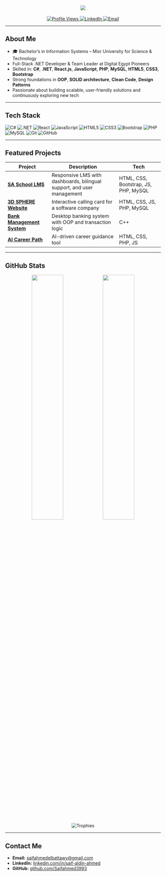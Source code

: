 <h1 align="center">
  <img src="https://readme-typing-svg.herokuapp.com?size=35&center=true&vCenter=true&width=550&lines=Hey+there!+I'm+Saif+Aldin+Ahmed;Full-Stack+.NET+Developer;Building+Modern+Web+Solutions" />
</h1>

<p align="center">
  <a href="https://github.com/Saifahmed3993">
    <img src="https://komarev.com/ghpvc/?username=Saifahmed3993&label=Profile%20Views&color=0e75b6&style=for-the-badge" alt="Profile Views" />
  </a>
  <a href="https://www.linkedin.com/in/saif-aldin-ahmed">
    <img src="https://img.shields.io/badge/LinkedIn-Connect-blue?logo=linkedin&style=for-the-badge" alt="LinkedIn" />
  </a>
  <a href="mailto:saifahmedelbattawy@gmail.com">
    <img src="https://img.shields.io/badge/Email-Contact-red?logo=gmail&style=for-the-badge" alt="Email" />
  </a>
</p>

---

##  About Me
- 🎓 Bachelor’s in Information Systems – Misr University for Science & Technology  
-  Full-Stack .NET Developer & Team Leader at Digital Egypt Pioneers  
-  Skilled in: **C#**, **.NET**, **React.js**, **JavaScript**, **PHP**, **MySQL**, **HTML5**, **CSS3**, **Bootstrap**  
-  Strong foundations in **OOP**, **SOLID architecture**, **Clean Code**, **Design Patterns**  
-  Passionate about building scalable, user-friendly solutions and continuously exploring new tech

---

##  Tech Stack

![C#](https://img.shields.io/badge/C%23-239120?logo=c-sharp&logoColor=white&style=for-the-badge)
![.NET](https://img.shields.io/badge/.NET-512BD4?logo=dotnet&logoColor=white&style=for-the-badge)
![React](https://img.shields.io/badge/React-20232A?logo=react&logoColor=61DAFB&style=for-the-badge)
![JavaScript](https://img.shields.io/badge/JavaScript-F7DF1E?logo=javascript&logoColor=black&style=for-the-badge)
![HTML5](https://img.shields.io/badge/HTML5-E34F26?logo=html5&logoColor=white&style=for-the-badge)
![CSS3](https://img.shields.io/badge/CSS3-1572B6?logo=css3&logoColor=white&style=for-the-badge)
![Bootstrap](https://img.shields.io/badge/Bootstrap-7952B3?logo=bootstrap&logoColor=white&style=for-the-badge)
![PHP](https://img.shields.io/badge/PHP-777BB4?logo=php&logoColor=white&style=for-the-badge)
![MySQL](https://img.shields.io/badge/MySQL-4479A1?logo=mysql&logoColor=white&style=for-the-badge)
![Git](https://img.shields.io/badge/Git-F05032?logo=git&logoColor=white&style=for-the-badge)
![GitHub](https://img.shields.io/badge/GitHub-181717?logo=github&logoColor=white&style=for-the-badge)

---

##  Featured Projects

| Project | Description | Tech |
|---------|-------------|------|
| [**SA School LMS**](https://github.com/Saifahmed3993/SA-School) | Responsive LMS with dashboards, bilingual support, and user management | HTML, CSS, Bootstrap, JS, PHP, MySQL |
| [**3D SPHERE Website**](https://github.com/Saifahmed3993/Softwarecompany3993) | Interactive calling card for a software company | HTML, CSS, JS, PHP, MySQL |
| [**Bank Management System**](https://github.com/Saifahmed3993/libraryManagementSystem) | Desktop banking system with OOP and transaction logic | C++ |
| [**AI Career Path**](https://github.com/Saifahmed3993/AI-Career-Path) | AI-driven career guidance tool | HTML, CSS, PHP, JS |

---

##  GitHub Stats

<p align="center">
  <img src="https://github-readme-stats.vercel.app/api?username=Saifahmed3993&show_icons=true&theme=radical" width="45%" />
  <img src="https://github-readme-streak-stats.herokuapp.com/?user=Saifahmed3993&theme=radical" width="45%" />
</p>

<p align="center">
  <img src="https://github-profile-trophy.vercel.app/?username=Saifahmed3993&theme=onedark&row=1&column=7" alt="Trophies" />
</p>

---

##  Contact Me

- **Email:** [saifahmedelbattawy@gmail.com](mailto:saifahmedelbattawy@gmail.com)  
- **LinkedIn:** [linkedin.com/in/saif-aldin-ahmed](https://www.linkedin.com/in/saif-aldin-ahmed)  
- **GitHub:** [github.com/Saifahmed3993](https://github.com/Saifahmed3993)  


